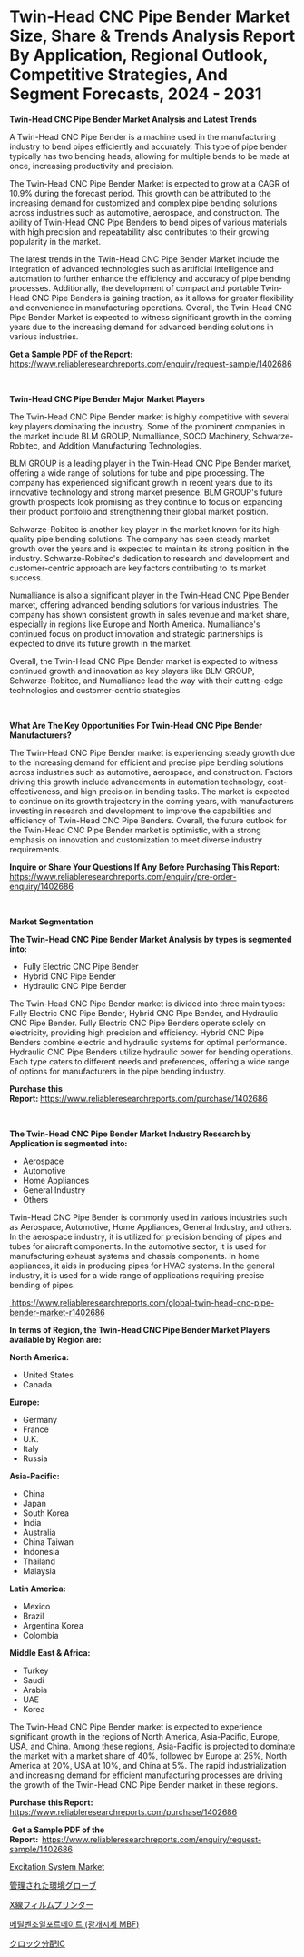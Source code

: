 <p><h1>Twin-Head CNC Pipe Bender Market Size, Share & Trends Analysis Report By Application, Regional Outlook, Competitive Strategies, And Segment Forecasts, 2024 - 2031</h1></p><p><strong>Twin-Head CNC Pipe Bender Market Analysis and Latest Trends</strong></p>
<p><p>A Twin-Head CNC Pipe Bender is a machine used in the manufacturing industry to bend pipes efficiently and accurately. This type of pipe bender typically has two bending heads, allowing for multiple bends to be made at once, increasing productivity and precision.</p><p>The Twin-Head CNC Pipe Bender Market is expected to grow at a CAGR of 10.9% during the forecast period. This growth can be attributed to the increasing demand for customized and complex pipe bending solutions across industries such as automotive, aerospace, and construction. The ability of Twin-Head CNC Pipe Benders to bend pipes of various materials with high precision and repeatability also contributes to their growing popularity in the market.</p><p>The latest trends in the Twin-Head CNC Pipe Bender Market include the integration of advanced technologies such as artificial intelligence and automation to further enhance the efficiency and accuracy of pipe bending processes. Additionally, the development of compact and portable Twin-Head CNC Pipe Benders is gaining traction, as it allows for greater flexibility and convenience in manufacturing operations. Overall, the Twin-Head CNC Pipe Bender Market is expected to witness significant growth in the coming years due to the increasing demand for advanced bending solutions in various industries.</p></p>
<p><strong>Get a Sample PDF of the Report:&nbsp;</strong> <a href="https://www.reliableresearchreports.com/enquiry/request-sample/1402686">https://www.reliableresearchreports.com/enquiry/request-sample/1402686</a></p>
<p>&nbsp;</p>
<p><strong>Twin-Head CNC Pipe Bender Major Market Players</strong></p>
<p><p>The Twin-Head CNC Pipe Bender market is highly competitive with several key players dominating the industry. Some of the prominent companies in the market include BLM GROUP, Numalliance, SOCO Machinery, Schwarze-Robitec, and Addition Manufacturing Technologies.</p><p>BLM GROUP is a leading player in the Twin-Head CNC Pipe Bender market, offering a wide range of solutions for tube and pipe processing. The company has experienced significant growth in recent years due to its innovative technology and strong market presence. BLM GROUP's future growth prospects look promising as they continue to focus on expanding their product portfolio and strengthening their global market position.</p><p>Schwarze-Robitec is another key player in the market known for its high-quality pipe bending solutions. The company has seen steady market growth over the years and is expected to maintain its strong position in the industry. Schwarze-Robitec's dedication to research and development and customer-centric approach are key factors contributing to its market success.</p><p>Numalliance is also a significant player in the Twin-Head CNC Pipe Bender market, offering advanced bending solutions for various industries. The company has shown consistent growth in sales revenue and market share, especially in regions like Europe and North America. Numalliance's continued focus on product innovation and strategic partnerships is expected to drive its future growth in the market.</p><p>Overall, the Twin-Head CNC Pipe Bender market is expected to witness continued growth and innovation as key players like BLM GROUP, Schwarze-Robitec, and Numalliance lead the way with their cutting-edge technologies and customer-centric strategies.</p></p>
<p>&nbsp;</p>
<p><strong>What Are The Key Opportunities For Twin-Head CNC Pipe Bender Manufacturers?</strong></p>
<p><p>The Twin-Head CNC Pipe Bender market is experiencing steady growth due to the increasing demand for efficient and precise pipe bending solutions across industries such as automotive, aerospace, and construction. Factors driving this growth include advancements in automation technology, cost-effectiveness, and high precision in bending tasks. The market is expected to continue on its growth trajectory in the coming years, with manufacturers investing in research and development to improve the capabilities and efficiency of Twin-Head CNC Pipe Benders. Overall, the future outlook for the Twin-Head CNC Pipe Bender market is optimistic, with a strong emphasis on innovation and customization to meet diverse industry requirements.</p></p>
<p><strong>Inquire or Share Your Questions If Any Before Purchasing This Report:</strong> <a href="https://www.reliableresearchreports.com/enquiry/pre-order-enquiry/1402686">https://www.reliableresearchreports.com/enquiry/pre-order-enquiry/1402686</a></p>
<p>&nbsp;</p>
<p><strong>Market Segmentation</strong></p>
<p><strong>The Twin-Head CNC Pipe Bender Market Analysis by types is segmented into:</strong></p>
<p><ul><li>Fully Electric CNC Pipe Bender</li><li>Hybrid CNC Pipe Bender</li><li>Hydraulic CNC Pipe Bender</li></ul></p>
<p><p>The Twin-Head CNC Pipe Bender market is divided into three main types: Fully Electric CNC Pipe Bender, Hybrid CNC Pipe Bender, and Hydraulic CNC Pipe Bender. Fully Electric CNC Pipe Benders operate solely on electricity, providing high precision and efficiency. Hybrid CNC Pipe Benders combine electric and hydraulic systems for optimal performance. Hydraulic CNC Pipe Benders utilize hydraulic power for bending operations. Each type caters to different needs and preferences, offering a wide range of options for manufacturers in the pipe bending industry.</p></p>
<p><strong>Purchase this Report:&nbsp;</strong><a href="https://www.reliableresearchreports.com/purchase/1402686">https://www.reliableresearchreports.com/purchase/1402686</a></p>
<p>&nbsp;</p>
<p><strong>The Twin-Head CNC Pipe Bender Market Industry Research by Application is segmented into:</strong></p>
<p><ul><li>Aerospace</li><li>Automotive</li><li>Home Appliances</li><li>General Industry</li><li>Others</li></ul></p>
<p><p>Twin-Head CNC Pipe Bender is commonly used in various industries such as Aerospace, Automotive, Home Appliances, General Industry, and others. In the aerospace industry, it is utilized for precision bending of pipes and tubes for aircraft components. In the automotive sector, it is used for manufacturing exhaust systems and chassis components. In home appliances, it aids in producing pipes for HVAC systems. In the general industry, it is used for a wide range of applications requiring precise bending of pipes.</p></p>
<p><a href="https://www.reliableresearchreports.com/global-twin-head-cnc-pipe-bender-market-r1402686">&nbsp;https://www.reliableresearchreports.com/global-twin-head-cnc-pipe-bender-market-r1402686</a></p>
<p><strong>In terms of Region, the Twin-Head CNC Pipe Bender Market Players available by Region are:</strong></p>
<p>
    <p> <strong> North America: </strong>
        <ul>
            <li>United States</li>
            <li>Canada</li>
        </ul>
        </p> 
    <p> <strong> Europe: </strong>
        <ul>
            <li>Germany</li>
            <li>France</li>
            <li>U.K.</li>
            <li>Italy</li>
            <li>Russia</li>
        </ul>
        </p> 
    <p> <strong> Asia-Pacific: </strong>
        <ul>
            <li>China</li>
            <li>Japan</li>
            <li>South Korea</li>
            <li>India</li>
            <li>Australia</li>
            <li>China Taiwan</li>
            <li>Indonesia</li>
            <li>Thailand</li>
            <li>Malaysia</li>
        </ul>
        </p> 
    <p> <strong> Latin America: </strong>
        <ul>
            <li>Mexico</li>
            <li>Brazil</li>
            <li>Argentina Korea</li>
            <li>Colombia</li>
        </ul>
        </p> 
    <p> <strong> Middle East & Africa: </strong>
        <ul>
            <li>Turkey</li>
            <li>Saudi</li>
            <li>Arabia</li>
            <li>UAE</li>
            <li>Korea</li>
        </ul>
    </p>
    </p>
<p><p>The Twin-Head CNC Pipe Bender market is expected to experience significant growth in the regions of North America, Asia-Pacific, Europe, USA, and China. Among these regions, Asia-Pacific is projected to dominate the market with a market share of 40%, followed by Europe at 25%, North America at 20%, USA at 10%, and China at 5%. The rapid industrialization and increasing demand for efficient manufacturing processes are driving the growth of the Twin-Head CNC Pipe Bender market in these regions.</p></p>
<p><strong>Purchase this Report: </strong><a href="https://www.reliableresearchreports.com/purchase/1402686">https://www.reliableresearchreports.com/purchase/1402686</a></p>
<p>&nbsp;<strong>Get a Sample PDF of the Report:&nbsp;&nbsp;</strong><a href="https://www.reliableresearchreports.com/enquiry/request-sample/1402686">https://www.reliableresearchreports.com/enquiry/request-sample/1402686</a></p>
<p><strong></strong></p>
<p><p><a href="https://www.linkedin.com/pulse/excitation-system-market-insights-cagr-trends-growth-strategies-ta5ue">Excitation System Market</a></p><p><a href="https://medium.com/@reyeshowell66/%E5%88%B6%E5%BE%A1%E7%92%B0%E5%A2%83%E6%89%8B%E8%A2%8B%E5%B8%82%E5%A0%B4-%E7%AB%B6%E4%BA%89%E5%88%86%E6%9E%90-%E5%B8%82%E5%A0%B4%E5%8B%95%E5%90%91-%E3%81%8A%E3%82%88%E3%81%B32031%E5%B9%B4%E3%81%BE%E3%81%A7%E3%81%AE%E4%BA%88%E6%B8%AC-b64f686b203e">管理された環境グローブ</a></p><p><a href="https://github.com/Fatimaklein1/Market-Research-Report-List-1/blob/main/6490678114095.md">X線フィルムプリンター</a></p><p><a href="https://medium.com/@goonfghyt6587/%EA%B8%80%EB%A1%9C%EB%B2%8C-%EB%A9%94%ED%8B%B8%EB%B2%A4%EC%A1%B0%EC%9D%BC%ED%8F%AC%EB%A5%B4%EB%A9%94%EC%9D%B4%ED%8A%B8-%EA%B4%91%EA%B0%9C%EC%8B%9C%EC%A0%9C-mbf-%EC%8B%9C%EC%9E%A5%EC%9D%98-%EC%B2%A0%EC%A0%80%ED%95%9C-%EB%B6%84%EC%84%9D-%EC%84%B1%EC%9E%A5-%ED%8A%B8%EB%A0%8C%EB%93%9C-%EB%B0%8F-%EC%8B%9C%EC%9E%A5-%EC%98%88%EC%B8%A1-2024-2031-b5bd6aecd0ee">메틸벤조일포르메이트 (광개시제 MBF)</a></p><p><a href="https://medium.com/@jerrycurtis23/%E3%82%AF%E3%83%AD%E3%83%83%E3%82%AF%E9%85%8D%E4%BF%A1ic%E5%B8%82%E5%A0%B4-%E7%AB%B6%E4%BA%89%E5%88%86%E6%9E%90-%E5%B8%82%E5%A0%B4%E5%8B%95%E5%90%91-2031%E5%B9%B4%E3%81%BE%E3%81%A7%E3%81%AE%E4%BA%88%E6%B8%AC-4c09b9c7049e">クロック分配IC</a></p></p>